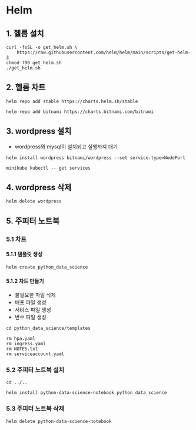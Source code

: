 # Helm

## 1. 헬름 설치

```text
curl -fsSL -o get_helm.sh \
    https://raw.githubusercontent.com/helm/helm/main/scripts/get-helm-3
chmod 700 get_helm.sh
./get_helm.sh
```

## 2. 헬름 차트

```text
helm repo add stable https://charts.helm.sh/stable

helm repo add bitnami https://charts.bitnami.com/bitnami
```

## 3. wordpress 설치

-   wordpress와 mysql이 설치되고 실행까지 대기

```text
helm install wordpress bitnami/wordpress --set service.type=NodePort

minikube kubectl -- get services
```

## 4. wordpress 삭제

```text
helm delete wordpress
```

## 5. 주피터 노트북

### 5.1 차트

#### 5.1.1 탬플릿 생성

```text
helm create python_data_science
```

#### 5.1.2 차트 만들기

-   불필요한 파일 삭제
-   배포 파일 생성
-   서비스 파일 생성
-   변수 파일 생성

```text
cd python_data_science/templates

rm hpa.yaml
rm ingress.yaml
rm NOTES.txt
rm serviceaccount.yaml
```

### 5.2 주피터 노트북 설치

```text
cd ../..

helm install python-data-science-notebook python_data_science
```

### 5.3 주피터 노트북 삭제

```text
helm delete python-data-science-notebook
```
